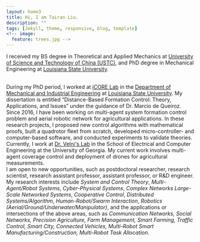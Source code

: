 ```yaml
---
layout: home3
title: Hi, I am Tairan Liu.
description: ""
tags: [Jekyll, theme, responsive, blog, template]
<!-- image:
  feature: trees.jpg -->
---
```


I received my BS degree in Theoretical and Applied Mechanics at <a href="http://en.ustc.edu.cn/" target="_blank">University of Science and Technology of China (USTC)</a>, and PhD degree in Mechanical Engineering at <a href="https://www.lsu.edu/" target="_blank">Louisiana State University</a>.

<br />
During my PhD period, I worked at <a href="https://icorelab.github.io" target="_blank">iCORE Lab</a> in the <a href="https://www.lsu.edu/eng/mie/" target="_blank">Department of Mechanical and Industrial Engineering</a> at <a href="https://www.lsu.edu/" target="_blank">Louisiana State University</a>. My dissertation is entitled “Distance-Based Formation Control: Theory, Applications, and Issues” under the guidance of Dr. Marcio de Queiroz. Since 2016, I have been working on multi-agent system formation control problem and aerial robotic network for agricultural applications. In these research projects, I proposed new control algorithms with mathematical proofs, built a quadrotor fleet from scratch, developed micro-controller- and computer-based software, and conducted experiments to validate theories.

<br />
Currently, I work at <a href="http://cscl.engr.uga.edu/" target="_blank">Dr. Velni's Lab</a> in the School of Electrical and Computer Engineering at the University of Georgia. My current work involves multi-agent coverage control and deployment of drones for agricultural measurements.

<br />
I am open to new opportunities, such as postdoctoral researcher, research scientist, research assistant professor, assistant professor, or R&D engineer.

<br />
My research interests include <em>System and Control Theory</em>, <em>Multi-Agent/Robot Systems</em>, <em>Cyber-Physical Systems</em>, <em>Complex Networks</em> <em>Large-Scale Networked Systems</em>, <em>Cooperative Control</em>, <em>Distributed Systems/Algorithm</em>, <em>Human-Robot/Swarm Interaction</em>, <em>Robotics (Aerial/Ground/Underwater/Manipulator)</em>, and the applications or intersections of the above areas, such as <em>Communication Networks, Social Networks, Precision Agriculture, Farm Management, Smart Farming, Traffic Control, Smart City, Connected Vehicles, Multi-Robot Smart Manufacturing/Construction, Multi-Robot Task Allocation</em>.

<br />
